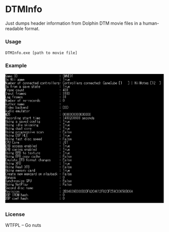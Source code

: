 ﻿# DTMInfo

Just dumps header information from Dolphin DTM movie files in a human-readable format.

### Usage
`DTMInfo.exe [path to movie file]`

### Example


![Example](https://raw.githubusercontent.com/lioncash/DTMInfo/master/img/Example.png)


### License

WTFPL – Go nuts

